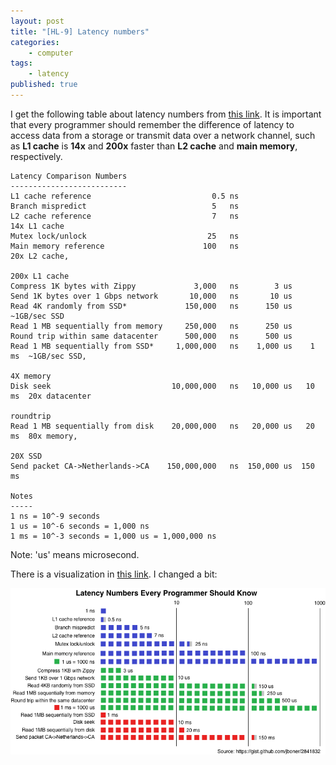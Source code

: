 ```yaml
---
layout: post
title: "[HL-9] Latency numbers"
categories: 
    - computer
tags: 
    - latency
published: true
---
```


I get the following table about latency numbers from [this
link](https://gist.github.com/jboner/2841832). It is important that  every
programmer should remember the difference of latency to access  data from a
storage or transmit data over a network channel, such as **L1 cache** is **14x**
and **200x** faster than **L2 cache** and **main memory**, respectively. 

~~~
Latency Comparison Numbers
--------------------------
L1 cache reference                           0.5 ns
Branch mispredict                            5   ns
L2 cache reference                           7   ns                      14x L1 cache
Mutex lock/unlock                           25   ns
Main memory reference                      100   ns                      20x L2 cache, 
                                                                         200x L1 cache
Compress 1K bytes with Zippy             3,000   ns        3 us
Send 1K bytes over 1 Gbps network       10,000   ns       10 us
Read 4K randomly from SSD*             150,000   ns      150 us          ~1GB/sec SSD
Read 1 MB sequentially from memory     250,000   ns      250 us
Round trip within same datacenter      500,000   ns      500 us
Read 1 MB sequentially from SSD*     1,000,000   ns    1,000 us    1 ms  ~1GB/sec SSD, 
                                                                         4X memory
Disk seek                           10,000,000   ns   10,000 us   10 ms  20x datacenter 
                                                                         roundtrip
Read 1 MB sequentially from disk    20,000,000   ns   20,000 us   20 ms  80x memory, 
                                                                         20X SSD
Send packet CA->Netherlands->CA    150,000,000   ns  150,000 us  150 ms

Notes
-----
1 ns = 10^-9 seconds
1 us = 10^-6 seconds = 1,000 ns
1 ms = 10^-3 seconds = 1,000 us = 1,000,000 ns
~~~
Note: 'us' means microsecond. 

There is a visualization in [this link](http://i.imgur.com/k0t1e.png). 
I changed a bit: 

![](/img/hl-9-latency-numbers.png)
